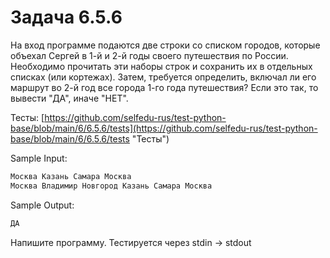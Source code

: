 # Задача 6.5.6

На вход программе подаются две строки со списком городов, которые объехал Сергей в 1-й и 2-й годы своего путешествия по России. Необходимо прочитать эти наборы строк и сохранить их в отдельных списках (или кортежах). Затем, требуется определить, включал ли его маршрут во 2-й год все города 1-го года путешествия? Если это так, то вывести "ДА", иначе "НЕТ".

Тесты: [https://github.com/selfedu-rus/test-python-base/blob/main/6/6.5.6/tests](https://github.com/selfedu-rus/test-python-base/blob/main/6/6.5.6/tests "Тесты")

Sample Input:

```python
Москва Казань Самара Москва
Москва Владимир Новгород Казань Самара Москва
```

Sample Output:

```python
ДА
```

Напишите программу. Тестируется через stdin → stdout
